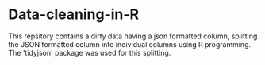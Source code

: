 # Data-cleaning-in-R
This repsitory contains a dirty data having a json formatted column, splitting the JSON formatted column into individual columns using R programming. The 'tidyjson' package was used for this splitting.

